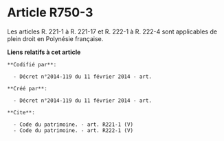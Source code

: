 # Article R750-3

Les articles R. 221-1 à R. 221-17 et R. 222-1 à R. 222-4 sont applicables de plein droit en Polynésie française.

**Liens relatifs à cet article**

	**Codifié par**:

	  - Décret n°2014-119 du 11 février 2014 - art.

	**Créé par**:

	  - Décret n°2014-119 du 11 février 2014 - art.

	**Cite**:

	  - Code du patrimoine. - art. R221-1 (V)
	  - Code du patrimoine. - art. R222-1 (V)
